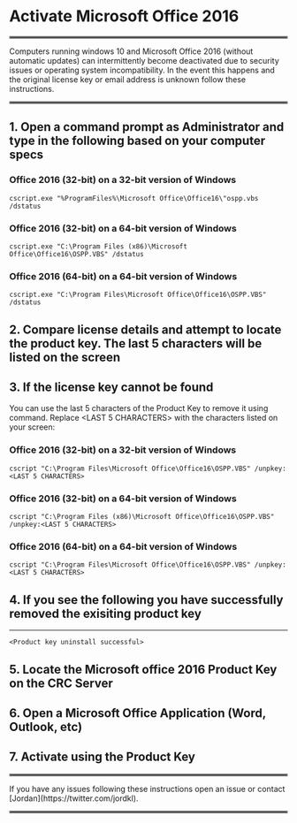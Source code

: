 # Activate Microsoft Office 2016
<hr style="border:2px solid gray"> </hr>
Computers running windows 10 and Microsoft Office 2016 (without automatic updates) can intermittently become deactivated due to security issues or operating system incompatibility. In the event this happens and the original license key or email address is unknown follow these instructions.
<hr style="border:2px solid gray"> </hr>

## 1. Open a command prompt as Administrator and type in the following based on your computer specs

### Office 2016 (32-bit) on a 32-bit version of Windows
`cscript.exe "%ProgramFiles%\Microsoft Office\Office16\"ospp.vbs /dstatus`

### Office 2016 (32-bit) on a 64-bit version of Windows
`cscript.exe "C:\Program Files (x86)\Microsoft Office\Office16\OSPP.VBS" /dstatus`

### Office 2016 (64-bit) on a 64-bit version of Windows

`cscript.exe "C:\Program Files\Microsoft Office\Office16\OSPP.VBS" /dstatus`

## 2. Compare license details and attempt to locate the product key. The last 5 characters will be listed on the screen

## 3. If the license key cannot be found
You can use the last 5 characters of the Product Key to remove it using command. Replace <LAST 5 CHARACTERS> with the characters listed on your screen:

### Office 2016 (32-bit) on a 32-bit version of Windows

`cscript "C:\Program Files\Microsoft Office\Office16\OSPP.VBS" /unpkey:<LAST 5 CHARACTERS>`

### Office 2016 (32-bit) on a 64-bit version of Windows

`cscript "C:\Program Files (x86)\Microsoft Office\Office16\OSPP.VBS" /unpkey:<LAST 5 CHARACTERS>`

### Office 2016 (64-bit) on a 64-bit version of Windows

`cscript "C:\Program Files\Microsoft Office\Office16\OSPP.VBS" /unpkey:<LAST 5 CHARACTERS>`

## 4. If you see the following you have successfully removed the exisiting product key 
---------------------------------------
`<Product key uninstall successful>`

## 5. Locate the Microsoft office 2016 Product Key on the CRC Server
## 6. Open a Microsoft Office Application (Word, Outlook, etc)
## 7. Activate using the Product Key

<hr style="border:2px solid gray"> </hr>
If you have any issues following these instructions open an issue or contact [Jordan](https://twitter.com/jordkl).
<hr style="border:2px solid gray"> </hr>



